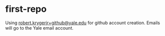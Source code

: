 # first-repo

Using robert.krygerjr+github@yale.edu for github account creation.
Emails will go to the Yale email account.

